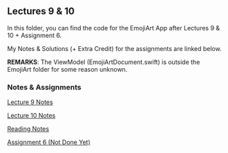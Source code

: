 ## Lectures 9 & 10

In this folder, you can find the code for the EmojiArt App after Lectures 9 & 10 + Assignment 6. 

My Notes & Solutions (+ Extra Credit) for the assignments are linked below.

**REMARKS**: The ViewModel (EmojiArtDocument.swift) is outside the EmojiArt folder for some reason unknown.

### Notes & Assignments

[Lecture 9 Notes](https://github.com/sk-ruban/CS193p/blob/master/Lecture%20Notes/09%20-%20Data%20Flow.md)

[Lecture 10 Notes](https://github.com/sk-ruban/CS193p/blob/master/Lecture%20Notes/10%20-%20Navigation%20%2B%20TextField.md)

[Reading Notes](https://github.com/sk-ruban/CS193p/tree/master/Readings%20Notes)

[Assignment 6 (Not Done Yet)]()

